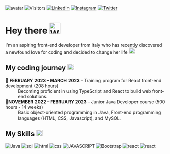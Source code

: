 <p><img src="https://user-images.githubusercontent.com/122526500/223231302-58a50375-19f9-45ff-a6df-45d6f13f4750.gif" alt="avatar">
<img src="https://api.visitorbadge.io/api/visitors?path=sarapond&amp;label=Profile%20visits&amp;countColor=%23ba68c8&amp;style=flat-square&amp;labelStyle=upper" alt="Visitors">
<a href="https://www.linkedin.com/in/saracalandrino/"><img src="https://img.shields.io/badge/linkedin-%230077B5.svg?style=flat-square&amp;logo=linkedin&amp;logoColor=white" alt="LinkedIn"></a>
<a href="https://www.instagram.com/sarapondcodes/"><img src="https://img.shields.io/badge/Instagram-%23E4405F.svg?style=flat-square&amp;logo=Instagram&amp;logoColor=white" alt="Instagram"></a>
<a href="https://twitter.com/SaraPondCodes"><img src="https://img.shields.io/badge/Twitter-%231DA1F2.svg?style=flat-square&amp;logo=Twitter&amp;logoColor=white" alt="Twitter"></a></p>

<h1>Hey there <img src="https://raw.githubusercontent.com/Tarikul-Islam-Anik/Animated-Fluent-Emojis/master/Emojis/Hand%20gestures/Waving%20Hand%20Medium%20Skin%20Tone.png" alt="Waving Hand Medium-Dark Skin Tone" width="35" height="35" /></h1>

<p>I&#39;m an aspiring front-end developer from Italy who has recently discovered a newfound love for coding and decided to change her life <img src="https://raw.githubusercontent.com/Tarikul-Islam-Anik/Animated-Fluent-Emojis/master/Emojis/Smilies/Green%20Heart.png" alt="Green Heart" width="20" height="20" /></p>


<h2> My coding journey <img src ="https://cdn-icons-png.flaticon.com/512/4390/4390411.png" width="20" height="20"></h2>
<dl>
  <dt> 🔸 <b>FEBRUARY 2023 – MARCH 2023</b> – Training program for React front-end development (208 hours)</dt>
  <dd> Becoming proficient in using TypeScript and React to build web front-end solutions. </dd>
  <dt> 🔸<b>NOVEMBER 2022 – FEBRUARY 2023</b>  – Junior Java Developer course (500 hours - 14 weeks)</dt>
  <dd> Basic object-oriented programming in Java, Front-end programming languages (HTML, CSS, Javascript), and MySQL. </dd>
</dl>

<h2> My Skills <img src ="https://cdn-icons-png.flaticon.com/512/6470/6470813.png" width="20" height="20"> </h2>
<p><img src="https://img.shields.io/badge/-JAVA-%23eb2d2f?style=for-the-badge" alt="Java"> <img src="https://img.shields.io/badge/-SQL-4479A1?style=for-the-badge&amp;logo=mysql&amp;logoColor=white" alt="sql"> <img src="https://img.shields.io/badge/-HTML5-E34F26?style=for-the-badge&amp;logo=html5&amp;logoColor=white" alt="html"> <img src="https://img.shields.io/badge/-CSS3-1572B6?style=for-the-badge&amp;logo=html5&amp;logoColor=white" alt="css"> <img src="https://img.shields.io/badge/-Javascript-grey?style=for-the-badge&amp;logo=javascript&amp;logoColor=F7DF1E" alt="JAVASCRIPT"> <img src="https://img.shields.io/badge/bootstrap-%23563D7C.svg?style=for-the-badge&amp;logo=bootstrap&amp;logoColor=white" alt="Bootstrap"> <img src="https://img.shields.io/badge/react-%2320232a.svg?style=for-the-badge&logo=react&logoColor=%2361DAFB" alt="react"> <img src="https://img.shields.io/badge/typescript-%23007ACC.svg?style=for-the-badge&logo=typescript&logoColor=white" alt="react"></p>
